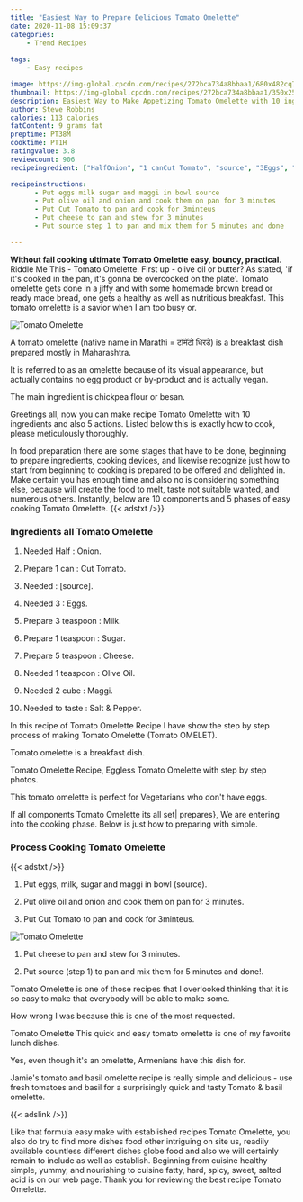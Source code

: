 ```yaml
---
title: "Easiest Way to Prepare Delicious Tomato Omelette"
date: 2020-11-08 15:09:37
categories:
    - Trend Recipes
    
tags:
    - Easy recipes

image: https://img-global.cpcdn.com/recipes/272bca734a8bbaa1/680x482cq70/tomato-omelette-recipe-main-photo.jpg
thumbnail: https://img-global.cpcdn.com/recipes/272bca734a8bbaa1/350x250cq70/tomato-omelette-recipe-main-photo.jpg
description: Easiest Way to Make Appetizing Tomato Omelette with 10 ingredients and 5 stages of easy cooking.
author: Steve Robbins
calories: 113 calories
fatContent: 9 grams fat
preptime: PT38M
cooktime: PT1H
ratingvalue: 3.8
reviewcount: 906
recipeingredient: ["HalfOnion", "1 canCut Tomato", "source", "3Eggs", "3 teaspoonMilk", "1 teaspoonSugar", "5 teaspoonCheese", "1 teaspoonOlive Oil", "2 cubeMaggi", "to tasteSalt  Pepper"]

recipeinstructions: 
      - Put eggs milk sugar and maggi in bowl source 
      - Put olive oil and onion and cook them on pan for 3 minutes 
      - Put Cut Tomato to pan and cook for 3minteus 
      - Put cheese to pan and stew for 3 minutes 
      - Put source step 1 to pan and mix them for 5 minutes and done

---
```




**Without fail cooking ultimate Tomato Omelette easy, bouncy, practical**. Riddle Me This - Tomato Omelette. First up - olive oil or butter? As stated, &#39;if it&#39;s cooked in the pan, it&#39;s gonna be overcooked on the plate&#39;. Tomato omelette gets done in a jiffy and with some homemade brown bread or ready made bread, one gets a healthy as well as nutritious breakfast. This tomato omelette is a savior when I am too busy or.


![Tomato Omelette](https://img-global.cpcdn.com/recipes/272bca734a8bbaa1/680x482cq70/tomato-omelette-recipe-main-photo.jpg "Tomato Omelette")



A tomato omelette (native name in Marathi = टॉमॅटो धिरडे) is a breakfast dish prepared mostly in Maharashtra.

It is referred to as an omelette because of its visual appearance, but actually contains no egg product or by-product and is actually vegan.

The main ingredient is chickpea flour or besan.


Greetings all, now you can make recipe Tomato Omelette with 10 ingredients and also 5 actions. Listed below this is exactly how to cook, please meticulously thoroughly.

In food preparation there are some stages that have to be done, beginning to prepare ingredients, cooking devices, and likewise recognize just how to start from beginning to cooking is prepared to be offered and delighted in. Make certain you has enough time and also no is considering something else, because will create the food to melt, taste not suitable wanted, and numerous others. Instantly, below are 10 components and 5 phases of easy cooking Tomato Omelette.
{{< adstxt />}}

### Ingredients all Tomato Omelette


1. Needed Half : Onion.

1. Prepare 1 can : Cut Tomato.

1. Needed  : [source].

1. Needed 3 : Eggs.

1. Prepare 3 teaspoon : Milk.

1. Prepare 1 teaspoon : Sugar.

1. Prepare 5 teaspoon : Cheese.

1. Needed 1 teaspoon : Olive Oil.

1. Needed 2 cube : Maggi.

1. Needed to taste : Salt &amp; Pepper.


In this recipe of Tomato Omelette Recipe I have show the step by step process of making Tomato Omelette (Tomato OMELET).

Tomato omelette is a breakfast dish.

Tomato Omelette Recipe, Eggless Tomato Omelette with step by step photos.

This tomato omelette is perfect for Vegetarians who don&#39;t have eggs.


If all components Tomato Omelette its all set| prepares}, We are entering into the cooking phase. Below is just how to preparing with simple.

### Process Cooking Tomato Omelette

{{< adstxt />}}


1. Put eggs, milk, sugar and maggi in bowl (source).



1. Put olive oil and onion and cook them on pan for 3 minutes.



1. Put Cut Tomato to pan and cook for 3minteus.



![Tomato Omelette](https://img-global.cpcdn.com/steps/a212918ebad9a6b3/160x128cq70/tomato-omelette-recipe-step-3-photo.jpg" "Tomato Omelette")



1. Put cheese to pan and stew for 3 minutes.



1. Put source (step 1) to pan and mix them for 5 minutes and done!.




Tomato Omelette is one of those recipes that I overlooked thinking that it is so easy to make that everybody will be able to make some.

How wrong I was because this is one of the most requested.

Tomato Omelette This quick and easy tomato omelette is one of my favorite lunch dishes.

Yes, even though it&#39;s an omelette, Armenians have this dish for.

Jamie&#39;s tomato and basil omelette recipe is really simple and delicious - use fresh tomatoes and basil for a surprisingly quick and tasty Tomato &amp; basil omelette.


{{< adslink />}}

Like that formula easy make with established recipes Tomato Omelette, you also do try to find more dishes food other intriguing on site us, readily available countless different dishes globe food and also we will certainly remain to include as well as establish. Beginning from cuisine healthy simple, yummy, and nourishing to cuisine fatty, hard, spicy, sweet, salted acid is on our web page. Thank you for reviewing the best recipe Tomato Omelette.
